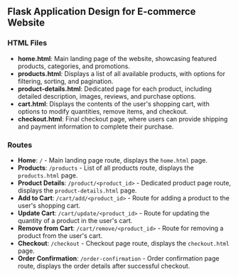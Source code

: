 ## Flask Application Design for E-commerce Website

### HTML Files
- **home.html**: Main landing page of the website, showcasing featured products, categories, and promotions.
- **products.html**: Displays a list of all available products, with options for filtering, sorting, and pagination.
- **product-details.html**: Dedicated page for each product, including detailed description, images, reviews, and purchase options.
- **cart.html**: Displays the contents of the user's shopping cart, with options to modify quantities, remove items, and checkout.
- **checkout.html**: Final checkout page, where users can provide shipping and payment information to complete their purchase.

### Routes
- **Home**: `/` - Main landing page route, displays the `home.html` page.
- **Products**: `/products` - List of all products route, displays the `products.html` page.
- **Product Details**: `/product/<product_id>` - Dedicated product page route, displays the `product-details.html` page.
- **Add to Cart**: `/cart/add/<product_id>` - Route for adding a product to the user's shopping cart.
- **Update Cart**: `/cart/update/<product_id>` - Route for updating the quantity of a product in the user's cart.
- **Remove from Cart**: `/cart/remove/<product_id>` - Route for removing a product from the user's cart.
- **Checkout**: `/checkout` - Checkout page route, displays the `checkout.html` page.
- **Order Confirmation**: `/order-confirmation` - Order confirmation page route, displays the order details after successful checkout.
